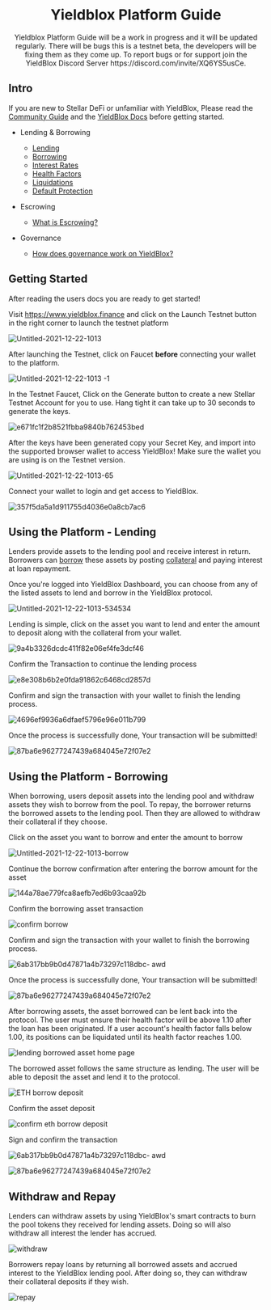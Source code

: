 
<h1 align="center"> Yieldblox Platform Guide </h1>
<p align="center">Yieldblox Platform Guide will be a work in progress and it will be updated regularly. There will be bugs this is a testnet beta, the developers will be fixing them as they come up. To report bugs or for support join the YieldBlox Discord Server https://discord.com/invite/XQ6YS5usCe. </p>

## Intro
If you are new to Stellar DeFi or unfamiliar with YieldBlox, Please read the [Community Guide](https://github.com/theboycoder/Yieldblox-Community-Guide-) and the [YieldBlox Docs](https://docs.ybx.script3.io/user-docs/general) before getting started.

- Lending & Borrowing
  - [Lending](https://docs.ybx.script3.io/user-docs/lending-borrowing/lending)
  - [Borrowing](https://docs.ybx.script3.io/user-docs/lending-borrowing/borrowing)
  - [Interest Rates](https://docs.ybx.script3.io/user-docs/lending-borrowing/interest-rates)
  - [Health Factors](https://docs.ybx.script3.io/user-docs/lending-borrowing/health-factors)
  - [Liquidations](https://docs.ybx.script3.io/user-docs/lending-borrowing/liquidations)
  - [Default Protection](https://docs.ybx.script3.io/user-docs/lending-borrowing/default-protection)

- Escrowing
  - [What is Escrowing?](https://docs.ybx.script3.io/user-docs/escrowing)
  
- Governance
  - [How does governance work on YieldBlox?](https://docs.ybx.script3.io/user-docs/governance#how-does-governance-work-on-yieldblox)
 
## Getting Started

After reading the users docs you are ready to get started!

Visit https://www.yieldblox.finance and click on the Launch Testnet button in the right corner to launch the testnet platform

![Untitled-2021-12-22-1013](https://user-images.githubusercontent.com/45983304/150624094-9c3b2fd0-8de0-4ca1-9143-f4d6483cd19b.png)

After launching the Testnet, click on Faucet **before** connecting your wallet to the platform.

![Untitled-2021-12-22-1013 -1](https://user-images.githubusercontent.com/45983304/150624352-088f446c-ce3c-4919-89f6-10c66ee1e2b3.png)

In the Testnet Faucet, Click on the Generate button to create a new Stellar Testnet Account for you to use. Hang tight it can take up to 30 seconds to generate the keys.

![e671fc1f2b8521fbba9840b762453bed](https://user-images.githubusercontent.com/45983304/150624531-db92e7aa-ae31-4fc8-b930-3107f96edb71.png)

After the keys have been generated copy your Secret Key, and import into the supported browser wallet to access YieldBlox! Make sure the wallet you are using is on the Testnet version.

![Untitled-2021-12-22-1013-65](https://user-images.githubusercontent.com/45983304/150624929-dcddb7bc-a466-458b-9b72-af8a4b6949c2.png)

Connect your wallet to login and get access to YieldBlox.

![357f5da5a1d911755d4036e0a8cb7ac6](https://user-images.githubusercontent.com/45983304/150625751-39c071eb-43cd-43cd-9243-c24f5de28a4a.png)

## Using the Platform - Lending
Lenders provide assets to the lending pool and receive interest in return. Borrowers can [borrow](https://docs.ybx.script3.io/user-docs/lending-borrowing/borrowing) these assets by posting [collateral](https://docs.ybx.script3.io/user-docs/lending-borrowing/borrowing#what-is-collateral) and paying interest at loan repayment.

Once you're logged into YieldBlox Dashboard, you can choose from any of the listed assets to lend and borrow in the YieldBlox protocol.

![Untitled-2021-12-22-1013-534534](https://user-images.githubusercontent.com/45983304/150628271-ef11f469-cf20-4e31-884e-f0ecb7986558.png)

Lending is simple, click on the asset you want to lend and enter the amount to deposit along with the collateral from your wallet.

![9a4b3326dcdc411f82e06ef4fe3dcf46](https://user-images.githubusercontent.com/45983304/150628665-c4663447-3883-4bff-b6b7-c7338ccbeaf5.png)

Confirm the Transaction to continue the lending process

![e8e308b6b2e0fda91862c6468cd2857d](https://user-images.githubusercontent.com/45983304/150628704-b133f513-85cd-46a3-8385-5833423617ed.png)

Confirm and sign the transaction with your wallet to finish the lending process.

![4696ef9936a6dfaef5796e96e011b799](https://user-images.githubusercontent.com/45983304/150628775-674a945e-3a34-4ea7-b552-55e2cfc34a2b.png)

Once the process is successfully done, Your transaction will be submitted!

![87ba6e96277247439a684045e72f07e2](https://user-images.githubusercontent.com/45983304/150629406-a57abf7f-3fe9-4d19-b2d7-3e2a456f4860.png)

## Using the Platform - Borrowing

When borrowing, users deposit assets into the lending pool and withdraw assets they wish to borrow from the pool. To repay, the borrower returns the borrowed assets to the lending pool. Then they are allowed to withdraw their collateral if they choose.

Click on the asset you want to borrow and enter the amount to borrow

![Untitled-2021-12-22-1013-borrow](https://user-images.githubusercontent.com/45983304/150629982-0c29a6fb-1096-437e-bf83-99dba9ce89f3.png)


Continue the borrow confirmation after entering the borrow amount for the asset

![144a78ae779fca8aefb7ed6b93caa92b](https://user-images.githubusercontent.com/45983304/150630169-e623568e-2ba7-481a-9b84-6be7d12c8765.png)

Confirm the borrowing asset transaction

![confirm borrow](https://user-images.githubusercontent.com/45983304/150630240-2368fc71-10fc-4b10-8823-3ceb8d3869b8.png)

Confirm and sign the transaction with your wallet to finish the borrowing process.

![6ab317bb9b0d47871a4b73297c118dbc- awd](https://user-images.githubusercontent.com/45983304/150630306-af0261cb-fb2b-4b38-bb93-9a1756b2a4eb.png)

Once the process is successfully done, Your transaction will be submitted!

![87ba6e96277247439a684045e72f07e2](https://user-images.githubusercontent.com/45983304/150630316-62baa55a-7b1a-476a-b885-d311c73c2d53.png)

After borrowing assets, the asset borrowed can be lent back into the protocol. The user must ensure their health factor will be above 1.10 after the loan has been originated. If a user account's health factor falls below 1.00, its positions can be liquidated until its health factor reaches 1.00.

![lending borrowed asset home page](https://user-images.githubusercontent.com/45983304/150630560-7be872aa-61da-453b-9fd2-cd8fcd81133c.png)

The borrowed asset follows the same structure as lending. The user will be able to deposit the asset and lend it to the protocol.

![ETH borrow deposit](https://user-images.githubusercontent.com/45983304/150630816-3c4430d6-1898-499c-a1b4-669bb8cd5545.png)

Confirm the asset deposit

![confirm eth borrow deposit](https://user-images.githubusercontent.com/45983304/150630875-28f6fbd4-8295-4934-9b2a-5e55d78851ee.png)

Sign and confirm the transaction 

![6ab317bb9b0d47871a4b73297c118dbc- awd](https://user-images.githubusercontent.com/45983304/150630948-2a831e8c-c97d-4c3a-879b-f144451ad550.png)

![87ba6e96277247439a684045e72f07e2](https://user-images.githubusercontent.com/45983304/150630941-3ec08af5-0f07-4a37-94c2-412dc97f69b4.png)

## Withdraw and Repay

Lenders can withdraw assets by using YieldBlox's smart contracts to burn the pool tokens they received for lending assets. Doing so will also withdraw all interest the lender has accrued. 

![withdraw](https://user-images.githubusercontent.com/45983304/150631170-735dd13e-a732-41f4-b24d-10668e0c489d.png)

Borrowers repay loans by returning all borrowed assets and accrued interest to the YieldBlox lending pool. After doing so, they can withdraw their collateral deposits if they wish.

![repay](https://user-images.githubusercontent.com/45983304/150631311-d3b8449c-fcc4-4d33-8ed2-315d07e99579.png)
